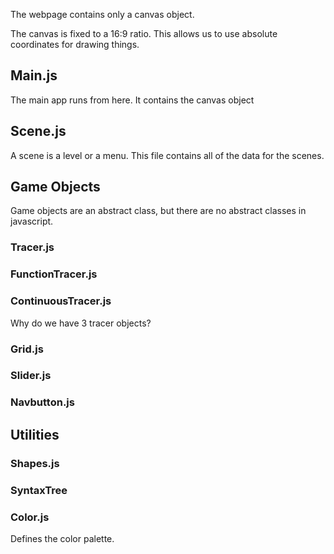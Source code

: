 

The webpage contains only a canvas object. 

The canvas is fixed to a 16:9 ratio. This allows us to use absolute coordinates for drawing things.


## Main.js

The main app runs from here. It contains the canvas object


## Scene.js

A scene is a level or a menu. This file contains all of the data
for the scenes.

## Game Objects

Game objects are an abstract class, but there are no abstract classes in 
javascript. 

### Tracer.js

### FunctionTracer.js

### ContinuousTracer.js

Why do we have 3 tracer objects?


### Grid.js


### Slider.js

### Navbutton.js



## Utilities

### Shapes.js

### SyntaxTree

### Color.js

Defines the color palette.